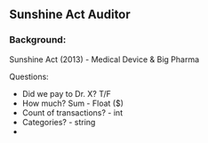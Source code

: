 ## Sunshine Act Auditor

### Background:

Sunshine Act (2013) - Medical Device & Big Pharma

Questions:

- Did we pay to Dr. X?
        T/F
- How much?
        Sum - Float ($)
- Count of transactions? - int
- Categories? - string  
- 


